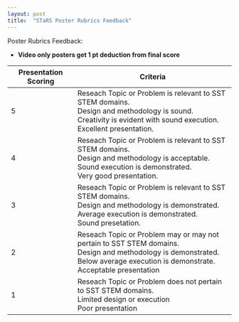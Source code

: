 ```yaml
---
layout: post
title:  "STaRS Poster Rubrics Feedback"
---
```


Poster Rubrics Feedback:

* **Video only posters get 1 pt deduction from final score**

| Presentation Scoring | Criteria | 
|-------|--------|
| 5 | Reseach Topic or Problem is relevant to SST STEM domains.<br> Design and methodology is sound.<br>Creativity is evident with sound execution.<br>Excellent presentation. | 
| 4 | Reseach Topic or Problem is relevant to SST STEM domains.<br> Design and methodology is acceptable. <br> Sound execution is demonstrated. <br> Very good presentation. |
| 3 | Reseach Topic or Problem is relevant to SST STEM domains.<br> Design and methodology is demonstrated.<br> Average execution is demonstrated.<br>Sound presetation. | 
| 2 | Reseach Topic or Problem  may or may not pertain to SST STEM domains. <br>Design and methodology is demonstrated. <br> Below average execution is demonstrate. <br> Acceptable presentation |
| 1 | Reseach Topic or Problem does not pertain to SST STEM domains.<br> Limited design or execution <br> Poor presentation |




